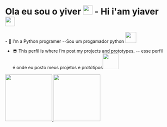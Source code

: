 <h1>Ola eu sou o yiver <img src="https://raw.githubusercontent.com/MartinHeinz/MartinHeinz/master/wave.gif" width="30px" height="30px"> - Hi i'am yiaver<img src="https://raw.githubusercontent.com/MartinHeinz/MartinHeinz/master/wave.gif" width="30px" height="30px"> </h1>

<p>
 - 🌱 I’m a Python programer --Sou um progamador python <img src="https://i.pinimg.com/originals/2f/9c/11/2f9c11f9e55efbf1791f12c06d60729b.jpg" width="35px" height="35px">

- 😎 This perfil is where I’m post my projects and prototypes. -- esse perfil é onde eu posto meus projetos e protótipos<img src="http://clubedosgeeks.com.br/wp-content/uploads/2016/01/dormrm.gif" width="50px" height="50px"></p>

<div>
<a href="https://github.com/yiaver">
<img height="150em" src=https://github-readme-stats.vercel.app/api?username=yiaver&show_icons=true&theme=chartreuse-dark&include_all_commits=true&count_private=false"/>
<img height="150em" src="https://github-readme-stats.vercel.app/api/top-langs/?username=yiaver&layout=compact&langs_count=7&theme=chartreuse-dark"/>
</div>

